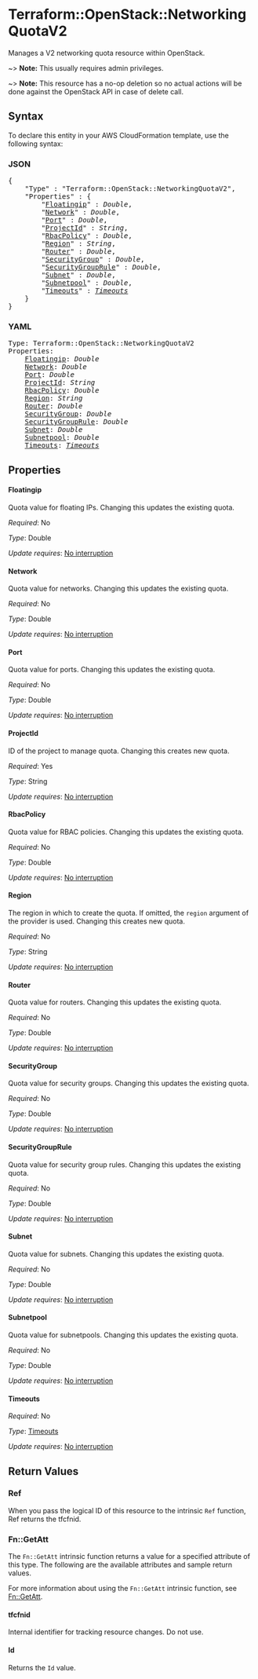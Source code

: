 # Terraform::OpenStack::NetworkingQuotaV2

Manages a V2 networking quota resource within OpenStack.

~> **Note:** This usually requires admin privileges.

~> **Note:** This resource has a no-op deletion so no actual actions will be done against the OpenStack API 
    in case of delete call.

## Syntax

To declare this entity in your AWS CloudFormation template, use the following syntax:

### JSON

<pre>
{
    "Type" : "Terraform::OpenStack::NetworkingQuotaV2",
    "Properties" : {
        "<a href="#floatingip" title="Floatingip">Floatingip</a>" : <i>Double</i>,
        "<a href="#network" title="Network">Network</a>" : <i>Double</i>,
        "<a href="#port" title="Port">Port</a>" : <i>Double</i>,
        "<a href="#projectid" title="ProjectId">ProjectId</a>" : <i>String</i>,
        "<a href="#rbacpolicy" title="RbacPolicy">RbacPolicy</a>" : <i>Double</i>,
        "<a href="#region" title="Region">Region</a>" : <i>String</i>,
        "<a href="#router" title="Router">Router</a>" : <i>Double</i>,
        "<a href="#securitygroup" title="SecurityGroup">SecurityGroup</a>" : <i>Double</i>,
        "<a href="#securitygrouprule" title="SecurityGroupRule">SecurityGroupRule</a>" : <i>Double</i>,
        "<a href="#subnet" title="Subnet">Subnet</a>" : <i>Double</i>,
        "<a href="#subnetpool" title="Subnetpool">Subnetpool</a>" : <i>Double</i>,
        "<a href="#timeouts" title="Timeouts">Timeouts</a>" : <i><a href="timeouts.md">Timeouts</a></i>
    }
}
</pre>

### YAML

<pre>
Type: Terraform::OpenStack::NetworkingQuotaV2
Properties:
    <a href="#floatingip" title="Floatingip">Floatingip</a>: <i>Double</i>
    <a href="#network" title="Network">Network</a>: <i>Double</i>
    <a href="#port" title="Port">Port</a>: <i>Double</i>
    <a href="#projectid" title="ProjectId">ProjectId</a>: <i>String</i>
    <a href="#rbacpolicy" title="RbacPolicy">RbacPolicy</a>: <i>Double</i>
    <a href="#region" title="Region">Region</a>: <i>String</i>
    <a href="#router" title="Router">Router</a>: <i>Double</i>
    <a href="#securitygroup" title="SecurityGroup">SecurityGroup</a>: <i>Double</i>
    <a href="#securitygrouprule" title="SecurityGroupRule">SecurityGroupRule</a>: <i>Double</i>
    <a href="#subnet" title="Subnet">Subnet</a>: <i>Double</i>
    <a href="#subnetpool" title="Subnetpool">Subnetpool</a>: <i>Double</i>
    <a href="#timeouts" title="Timeouts">Timeouts</a>: <i><a href="timeouts.md">Timeouts</a></i>
</pre>

## Properties

#### Floatingip

Quota value for floating IPs. Changing this updates the
existing quota.

_Required_: No

_Type_: Double

_Update requires_: [No interruption](https://docs.aws.amazon.com/AWSCloudFormation/latest/UserGuide/using-cfn-updating-stacks-update-behaviors.html#update-no-interrupt)

#### Network

Quota value for networks. Changing this updates the
existing quota.

_Required_: No

_Type_: Double

_Update requires_: [No interruption](https://docs.aws.amazon.com/AWSCloudFormation/latest/UserGuide/using-cfn-updating-stacks-update-behaviors.html#update-no-interrupt)

#### Port

Quota value for ports. Changing this updates the
existing quota.

_Required_: No

_Type_: Double

_Update requires_: [No interruption](https://docs.aws.amazon.com/AWSCloudFormation/latest/UserGuide/using-cfn-updating-stacks-update-behaviors.html#update-no-interrupt)

#### ProjectId

ID of the project to manage quota. Changing this
creates new quota.

_Required_: Yes

_Type_: String

_Update requires_: [No interruption](https://docs.aws.amazon.com/AWSCloudFormation/latest/UserGuide/using-cfn-updating-stacks-update-behaviors.html#update-no-interrupt)

#### RbacPolicy

Quota value for RBAC policies.
Changing this updates the existing quota.

_Required_: No

_Type_: Double

_Update requires_: [No interruption](https://docs.aws.amazon.com/AWSCloudFormation/latest/UserGuide/using-cfn-updating-stacks-update-behaviors.html#update-no-interrupt)

#### Region

The region in which to create the quota. If
omitted, the `region` argument of the provider is used. Changing this
creates new quota.

_Required_: No

_Type_: String

_Update requires_: [No interruption](https://docs.aws.amazon.com/AWSCloudFormation/latest/UserGuide/using-cfn-updating-stacks-update-behaviors.html#update-no-interrupt)

#### Router

Quota value for routers. Changing this updates the
existing quota.

_Required_: No

_Type_: Double

_Update requires_: [No interruption](https://docs.aws.amazon.com/AWSCloudFormation/latest/UserGuide/using-cfn-updating-stacks-update-behaviors.html#update-no-interrupt)

#### SecurityGroup

Quota value for security groups. Changing
this updates the existing quota.

_Required_: No

_Type_: Double

_Update requires_: [No interruption](https://docs.aws.amazon.com/AWSCloudFormation/latest/UserGuide/using-cfn-updating-stacks-update-behaviors.html#update-no-interrupt)

#### SecurityGroupRule

Quota value for security group rules.
Changing this updates the existing quota.

_Required_: No

_Type_: Double

_Update requires_: [No interruption](https://docs.aws.amazon.com/AWSCloudFormation/latest/UserGuide/using-cfn-updating-stacks-update-behaviors.html#update-no-interrupt)

#### Subnet

Quota value for subnets. Changing
this updates the existing quota.

_Required_: No

_Type_: Double

_Update requires_: [No interruption](https://docs.aws.amazon.com/AWSCloudFormation/latest/UserGuide/using-cfn-updating-stacks-update-behaviors.html#update-no-interrupt)

#### Subnetpool

Quota value for subnetpools.
Changing this updates the existing quota.

_Required_: No

_Type_: Double

_Update requires_: [No interruption](https://docs.aws.amazon.com/AWSCloudFormation/latest/UserGuide/using-cfn-updating-stacks-update-behaviors.html#update-no-interrupt)

#### Timeouts

_Required_: No

_Type_: <a href="timeouts.md">Timeouts</a>

_Update requires_: [No interruption](https://docs.aws.amazon.com/AWSCloudFormation/latest/UserGuide/using-cfn-updating-stacks-update-behaviors.html#update-no-interrupt)

## Return Values

### Ref

When you pass the logical ID of this resource to the intrinsic `Ref` function, Ref returns the tfcfnid.

### Fn::GetAtt

The `Fn::GetAtt` intrinsic function returns a value for a specified attribute of this type. The following are the available attributes and sample return values.

For more information about using the `Fn::GetAtt` intrinsic function, see [Fn::GetAtt](https://docs.aws.amazon.com/AWSCloudFormation/latest/UserGuide/intrinsic-function-reference-getatt.html).

#### tfcfnid

Internal identifier for tracking resource changes. Do not use.

#### Id

Returns the <code>Id</code> value.


